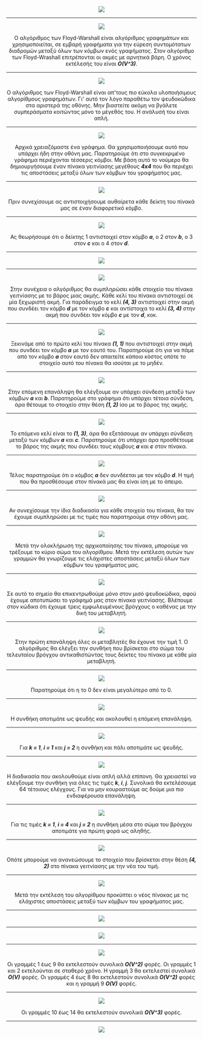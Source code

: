 <div align="center">
  <img src="./img/Slide1.png">
  <hr />

  <img src="./img/Slide2.png">
  <br/>
  <p>Ο αλγόριθμος των Floyd-Warshall είναι αλγόριθμος γραφημάτων και χρησιμοποιείται, σε εμβαρή γραφήματα για την εύρεση συντομότατων διαδρομών μεταξύ όλων των κόμβων ενός γραφήματος. Στον αλγόριθμο των Floyd-Wrashall επιτρέπονται οι ακμές με αρνητικά βάρη. Ο χρόνος εκτέλεσής του είναι <strong><em>O(V^3)</em></strong>.</p>
  <hr />

  <img src="./img/Slide3.png">
  <br/>
  <p>O αλγόριθμος των Floyd-Warshall είναι απ'τους πιο εύκολα υλοποιήσιμους αλγορίθμους γραφημάτων. Γι' αυτό τον λόγο παραθέτω τον ψευδοκώδικα στα αριστερά της οθόνης.  Μην βιαστείτε ακόμη να βγάλετε συμπεράσματα κοιτώντας μόνο το μέγεθός του. Η ανάλυσή του είναι απλή.</p>
  <hr />

  <img src="./img/Slide4.png">
  <br/>
  <p>Αρχικά χρειαζόμαστε ένα γράφημα. Θα χρησιμοποιήσουμε αυτό που υπάρχει ήδη στην οθόνη μας. Παρατηρούμε ότι στο συγκεκριμένο γράφημα περιέχονται τέσσερις κόμβοι. Με βάση αυτό το νούμερο θα δημιουργήσουμε έναν πίνακα γειτνίασης μεγέθους <strong><em>4x4</em></strong> που θα περιέχει τις αποστάσεις μεταξύ όλων των κόμβων του γραφήματος μας.</p>
  <hr />

  <img src="./img/Slide5.png">
  <br/>
  <p>Πριν συνεχίσουμε ας αντιστοιχήσουμε αυθαίρετα κάθε δείκτη του πίνακά μας σε έναν διαφορετικό κόμβο.</p>
  <hr />

  <img src="./img/Slide6.png">
  <br/>
  <p>Ας θεωρήσουμε ότι ο δείκτης 1 αντιστοιχεί στον κόμβο <strong><em>a</em></strong>, ο 2 στον <strong><em>b</em></strong>, ο 3 στον <strong><em>c</em></strong> και ο 4 στον <strong><em>d</em></strong>.</p>
  <hr />

  <img src="./img/Slide7.png">
  <br/>
  <p></p>
  <hr />

  <img src="./img/Slide8.png">
  <br/>
  <p>Στην συνέχεια ο αλγόριθμος θα συμπληρώσει κάθε στοιχείο του πίνακα γειτνίασης με το βάρος μιας ακμής. Κάθε κελί του πίνακα αντιστοιχεί σε μία ξεχωριστή ακμή. Για παράδειγμα το κελί <strong><em>(4, 3)</em></strong> αντιστοιχεί στην ακμή που συνδέει τον κόμβο <strong><em>d</em></strong> με τον κόμβο <strong><em>c</em></strong> και αντίστοιχα το κελί <strong><em>(3, 4)</em></strong> στην ακμή που συνδέει τον κόμβο <strong><em>c</em></strong> με τον <strong><em>d</em></strong>, κοκ.</p>
  <hr />

  <img src="./img/Slide9.png">
  <br/>
  <p>Ξεκινάμε από το πρώτο κελί του πίνακα <strong><em>(1, 1)</em></strong> που αντιστοιχεί στην ακμή που συνδέει τον κόμβο <strong><em>a</em></strong> με τον εαυτό του. Παρατηρούμε ότι για να πάμε από τον κόμβο <strong><em>a</em></strong> στον εαυτό δεν απαιτείτε κάποιο κόστος οπότε το στοιχείο αυτό του πίνακα θα ισούται με το μηδέν.</p>
  <hr />

  <img src="./img/Slide10.png">
  <br/>
  <p>Στην επόμενη επανάληψη θα ελέγξουμε αν υπάρχει σύνδεση μεταξύ των κόμβων <strong><em>a</em></strong> και <strong><em>b</em></strong>. Παρατηρούμε στο γράφημα ότι υπάρχει τέτοια σύνδεση, άρα θέτουμε το στοιχείο στην θέση <strong><em>(1, 2)</em></strong> ίσο με το  βάρος της ακμής.</p>
  <hr />

  <img src="./img/Slide11.png">
  <br/>
  <p>Το επόμενο κελί είναι το <strong><em>(1, 3)</em></strong>, άρα θα εξετάσουμε αν υπάρχει σύνδεση μεταξύ των κόμβων <strong><em>a</em></strong> και <strong><em>c</em></strong>. Παρατηρούμε ότι υπάρχει άρα προσθέτουμε το βάρος της ακμής που συνδέει τους κόμβους <strong><em>a</em></strong> και <strong><em>c</em></strong> στον πίνακα.</p>
  <hr />

  <img src="./img/Slide12.png">
  <br/>
  <p>Τέλος παρατηρούμε ότι ο κόμβος <strong><em>a</em></strong> δεν συνδέεται με τον κόμβο <strong><em>d</em></strong>. Η τιμή που θα προσθέσουμε στον πίνακά μας θα είναι ίση με το άπειρο.</p>
  <hr />

  <img src="./img/Slide13.png">
  <br/>
  <p>Αν συνεχίσουμε την ίδια διαδικασία για κάθε στοιχείο του πίνακα, θα τον έχουμε συμπληρώσει με τις τιμές που παρατηρούμε στην οθόνη μας.</p>
  <hr />

  <img src="./img/Slide14.png">
  <br/>
  <p>Μετά την ολοκλήρωση της αρχικοποίησης του πίνακα, μπορούμε να τρέξουμε το κύριο σώμα του αλγορίθμου. Μετά την εκτέλεση αυτών των γραμμών θα γνωρίζουμε τις ελάχιστες αποστάσεις μεταξύ όλων των κόμβων του γραφήματος μας.</p>
  <hr />

  <img src="./img/Slide15.png">
  <br/>
  <p>Σε αυτό το σημείο θα επικεντρωθούμε μόνο στον μισό ψευδοκώδικα, αφού έχουμε αποτυπώσει το γράφημά μας στον πίνακα γειτνίασης. Βλέπουμε στον κώδικα ότι έχουμε τρεις εμφωλευμένους βρόγχους ο καθένας με την δική του μεταβλητή.</p>
  <hr />

  <img src="./img/Slide16.png">
  <br/>
  <p>Στην πρώτη επανάληψη όλες οι μεταβλητές θα έχουνε την τιμή 1. Ο αλγόριθμος θα ελέγξει την συνθήκη που βρίσκεται στο σώμα του τελευταίου βρόγχου αντικαθιστώντας τους δείκτες του πίνακα με κάθε μία μεταβλητή.</p>
  <hr />

  <img src="./img/Slide17.png">
  <br/>
  <p>Παρατηρούμε ότι η το 0 δεν είναι μεγαλύτερο από το 0.</p>
  <hr />

  <img src="./img/Slide18.png">
  <br/>
  <p>Η συνθήκη αποτιμάτε ως ψευδής και ακολουθεί η επόμενη επανάληψη.</p>
  <hr />

  <img src="./img/Slide19.png">
  <br/>
  <p>Για <strong><em>k = 1</em></strong>, <strong><em>i = 1</em></strong> και <strong><em>j = 2</em></strong> η συνθήκη και πάλι αποτιμάτε ως ψευδής.</p>
  <hr />

  <img src="./img/Slide20.png">
  <br/>
  <p>Η διαδικασία που ακολουθούμε είναι απλή αλλά επίπονη. Θα χρειαστεί να ελέγξουμε την συνθήκη για όλες τις τιμές <strong><em>k</em></strong>, <strong><em>i</em></strong>, <strong><em>j</em></strong>. Συνολικά θα εκτελέσουμε  64 τέτοιους ελέγχους. Για να μην κουραστούμε ας δούμε μια πιο ενδιαφέρουσα επανάληψη.</p>
  <hr />

  <img src="./img/Slide21.png">
  <br/>
  <p>Για τις τιμές <strong><em>k = 1</em></strong>, <strong><em>i = 4</em></strong> και <strong><em>j = 2</em></strong> η συνθήκη μέσα στο σώμα του βρόγχου αποτιμάτε για πρώτη φορά ως αληθής.</p>
  <hr />

  <img src="./img/Slide22.png">
  <br/>
  <p>Οπότε μπορούμε να ανανεώσουμε το στοιχείο που βρίσκεται στην θέση <strong><em>(4, 2)</em></strong> στο πίνακα γειτνίασης με την νέα του τιμή.</p>
  <hr />

  <img src="./img/Slide23.png">
  <br/>
  <p>Μετά την εκτέλεση του αλγορίθμου προκύπτει ο νέος πίνακας με τις ελάχιστες αποστάσεις μεταξύ των κόμβων του γραφήματος μας.</p>
  <hr />

  <img src="./img/Slide24.png">
  <br/>
  <p></p>
  <hr />

  <img src="./img/Slide25.png">
  <br/>
  <p></p>
  <hr />

  <img src="./img/Slide26.png">
  <br/>
  <p>Οι γραμμές 1 έως 9 θα εκτελεστούν συνολικά <strong><em>O(V^2)</em></strong> φορές. Οι γραμμές 1 και 2 εκτελούνται σε σταθερό χρόνο. Η  γραμμή 3 θα εκτελεστεί συνολικά <strong><em>O(V)</em></strong> φορές. Οι γραμμές 4 έως 8 θα εκτελεστούν συνολικά <strong><em>O(V^2)</em></strong> φορές και η γραμμή 9 <strong><em>O(V)</em></strong> φορές.</p>
  <hr />

  <img src="./img/Slide27.png">
  <br/>
  <p>Οι γραμμές 10 έως 14 θα εκτελεστούν συνολικά <strong><em>O(V^3)</em></strong> φορές.</p>
  <hr />

  <img src="./img/Slide28.png">
  <br/>
</div>
